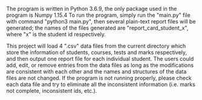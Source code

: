 The program is written in Python 3.6.9, the only package used in the program is Numpy 1.15.4
To run the program, simply run the "main.py" file with command "python3 main.py", then several plain-text report files will be generated; the names of the files generated are "report_card_student_x", where "x" is the student id respectively.

This project will load 4 ".csv" data files from the current directory which store the information of students, courses, tests and marks respectively, and then output one report file for each individual student.
The users could add, edit, or remove entries from the data files as long as the modifications are consistent with each other and the names and structures of the data files are not changed.
If the program is not running properly, please check each data file and try to eliminate all the inconsistent information (i.e. marks not complete, inconsistent ids, etc.).
